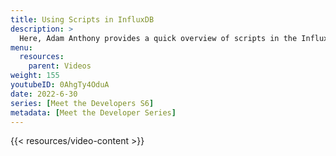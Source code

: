 ```yaml
---
title: Using Scripts in InfluxDB
description: >
  Here, Adam Anthony provides a quick overview of scripts in the InfluxDB platform. He highlights some key use cases for scripts and what advantages they have for various users.
menu:
  resources:
    parent: Videos
weight: 155
youtubeID: 0AhgTy4OduA
date: 2022-6-30
series: [Meet the Developers S6]
metadata: [Meet the Developer Series]
---
```


{{< resources/video-content >}}

